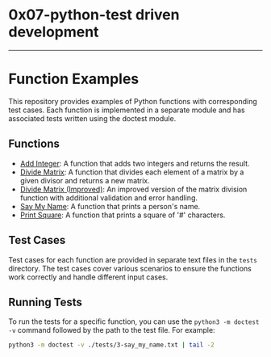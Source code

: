 # 0x07-python-test driven development
---

# Function Examples

This repository provides examples of Python functions with corresponding test cases. Each function is implemented in a separate module and has associated tests written using the doctest module.

## Functions

- [Add Integer](./0-add_integer.py): A function that adds two integers and returns the result.
- [Divide Matrix](./1-divide_matrix.py): A function that divides each element of a matrix by a given divisor and returns a new matrix.
- [Divide Matrix (Improved)](./2-matrix_divided.py): An improved version of the matrix division function with additional validation and error handling.
- [Say My Name](./3-say_my_name.py): A function that prints a person's name.
- [Print Square](./4-print_square.py): A function that prints a square of '#' characters.

## Test Cases

Test cases for each function are provided in separate text files in the `tests` directory. The test cases cover various scenarios to ensure the functions work correctly and handle different input cases.

## Running Tests

To run the tests for a specific function, you can use the `python3 -m doctest -v` command followed by the path to the test file. For example:

```bash
python3 -m doctest -v ./tests/3-say_my_name.txt | tail -2
